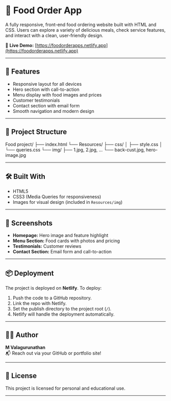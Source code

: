 # 🍔 Food Order App

A fully responsive, front-end food ordering website built with HTML and CSS. Users can explore a variety of delicious meals, check service features, and interact with a clean, user-friendly design.

🔗 **Live Demo:** [https://foodorderapps.netlify.app](https://foodorderapps.netlify.app)

---

## 🚀 Features

- Responsive layout for all devices
- Hero section with call-to-action
- Menu display with food images and prices
- Customer testimonials
- Contact section with email form
- Smooth navigation and modern design

---

## 📁 Project Structure

Food project/
├── index.html
└── Resources/
├── css/
│ ├── style.css
│ └── queries.css
└── img/
├── 1.jpg, 2.jpg, ...
└── back-cust.jpg, hero-image.jpg


---

## 🛠️ Built With

- HTML5
- CSS3 (Media Queries for responsiveness)
- Images for visual design (included in `Resources/img`)

---

## 📸 Screenshots

- **Homepage:** Hero image and feature highlight
- **Menu Section:** Food cards with photos and pricing
- **Testimonials:** Customer reviews
- **Contact Section:** Email form and call-to-action

---

## 📦 Deployment

The project is deployed on **Netlify**. To deploy:

1. Push the code to a GitHub repository.
2. Link the repo with Netlify.
3. Set the publish directory to the project root (`/`).
4. Netlify will handle the deployment automatically.

---

## 🧑‍💻 Author

**M Valagurunathan**  
📬 Reach out via your GitHub or portfolio site!

---

## 📜 License

This project is licensed for personal and educational use.

---
